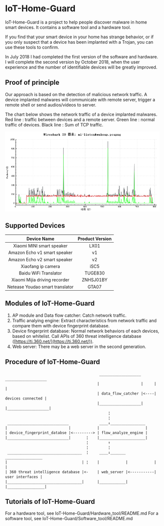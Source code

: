 # IoT-Home-Guard

IoT-Home-Guard is a project to help people discover malware in home smart devices. It contains a software tool and a hardware tool.

If you find that your smart device in your home has strange behavior, or if you only suspect that a device has been implanted with a Trojan, you can use these tools to confirm.

In July 2018 I had completed the first version of the software and hardware. I will complete the second version by October 2018, when the user experience and the number of identifiable devices will be greatly improved.

## Proof of principle

Our approach is based on the detection of malicious network traffic. A device implanted malwares will communicate with remote server, trigger a remote shell or send audios/videos to server.

The chart below shows the network traffic of a device implanted malwares.
Red line : traffic between devices and a remote server.
Green line : normal traffic of devices.
Black line : Sum of TCP traffic.

![mi-listen&wakeup](resources/mi-listen&wakeup.png)

## Supported Devices

Device Name | Product Version |
:---------: | :---------:|
Xiaomi MINI smart speaker | LX01 |
Amazon Echo v1 smart speaker | v1 |
Amazon Echo v2 smart speaker | v2 |
Xiaofang ip camera | iSC5 |
Baidu WiFi Translator | TUGE830 |
Xiaomi Mijia driving recorder | ZNHSJ01BY |
Netease Youdao smart translator | GTA07 |

## Modules of IoT-Home-Guard

1. AP module and Data flow catcher: Catch network traffic.
2. Traffic analying engine: Extract characteristics from network traffic and compare them with device fingerprint database.
3. Device fingerprint database: Normal network behaviors of each devices, based on whitelist. Call APIs of 360 threat intelligence database ([https://ti.360.net/](https://ti.360.net/)).
4. Web server: There may be a web server in the second generation. 

## Procedure of IoT-Home-Guard

                                               ___________________       ___________________
                                              |                   |     |                   |
                                              | data_flow_catcher |<----| devices connected |
                                              |___________________|     |___________________|
                                                   ¦
                                                   ¦
     ____________________________              ____↓________________  
    |                            |            |                     |
    | device_fingerprint_databse |<---------> | flow_analyze_engine |
    |____________________________|       ¦    |_____________________|
                                         ¦         ↑
                                         ¦         ¦
     __________________________________  ¦     ____↓_______              _________________
    |                                  | ¦    |            |            |                 |
    | 360 threat intelligence database |<-    | web_server |<-----------| user interfaces |
    |__________________________________|      |____________|            |_________________|

## Tutorials of IoT-Home-Guard

For a hardware tool, see IoT-Home-Guard/Hardware_tool/README.md
For a software tool, see IoT-Home-Guard/Software_tool/README.md

